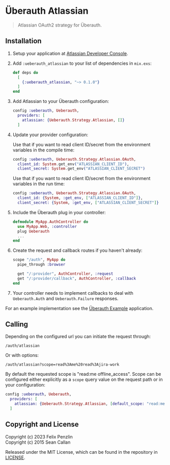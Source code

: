 # Überauth Atlassian

> Atlassian OAuth2 strategy for Überauth.

## Installation

1.  Setup your application at [Atlassian Developer Console](https://developer.atlassian.com/console/myapps/).

2.  Add `:ueberauth_atlassian` to your list of dependencies in `mix.exs`:

    ```elixir
    def deps do
      [
        {:ueberauth_atlassian, "~> 0.1.0"}
      ]
    end
    ```

3.  Add Atlassian to your Überauth configuration:

    ```elixir
    config :ueberauth, Ueberauth,
      providers: [
        atlassian: {Ueberauth.Strategy.Atlassian, []}
      ]
    ```

4.  Update your provider configuration:

    Use that if you want to read client ID/secret from the environment
    variables in the compile time:

    ```elixir
    config :ueberauth, Ueberauth.Strategy.Atlassian.OAuth,
      client_id: System.get_env("ATLASSIAN_CLIENT_ID"),
      client_secret: System.get_env("ATLASSIAN_CLIENT_SECRET")
    ```

    Use that if you want to read client ID/secret from the environment
    variables in the run time:

    ```elixir
    config :ueberauth, Ueberauth.Strategy.Atlassian.OAuth,
      client_id: {System, :get_env, ["ATLASSIAN_CLIENT_ID"]},
      client_secret: {System, :get_env, ["ATLASSIAN_CLIENT_SECRET"]}
    ```

5.  Include the Überauth plug in your controller:

    ```elixir
    defmodule MyApp.AuthController do
      use MyApp.Web, :controller
      plug Ueberauth
      ...
    end
    ```

6.  Create the request and callback routes if you haven't already:

    ```elixir
    scope "/auth", MyApp do
      pipe_through :browser

      get "/:provider", AuthController, :request
      get "/:provider/callback", AuthController, :callback
    end
    ```

7.  Your controller needs to implement callbacks to deal with `Ueberauth.Auth` and `Ueberauth.Failure` responses.

For an example implementation see the [Überauth Example](https://github.com/ueberauth/ueberauth_example) application.

## Calling

Depending on the configured url you can initiate the request through:

    /auth/atlassian

Or with options:

    /auth/atlassian?scope=read%3Ame%20read%3Ajira-work

By default the requested scope is "read:me offline_access". Scope can be configured either explicitly as a `scope` query value on the request path or in your configuration:

```elixir
config :ueberauth, Ueberauth,
  providers: [
    atlassian: {Ueberauth.Strategy.Atlassian, [default_scope: "read:me offline_access"]}
  ]
```

## Copyright and License

Copyright (c) 2023 Felix Penzlin  
Copyright (c) 2015 Sean Callan  
  
Released under the MIT License, which can be found in the repository in [LICENSE](https://github.com/FelixPe/ueberauth_atlassian/blob/master/LICENSE).